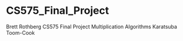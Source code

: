 # CS575_Final_Project

Brett Rothberg
CS575
Final Project
Multiplication Algorithms
Karatsuba
Toom-Cook
